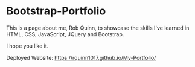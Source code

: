 # Bootstrap-Portfolio

This is a page about me, Rob Quinn, to showcase the skills I've learned in HTML, CSS, JavaScript, JQuery and Bootstrap.

I hope you like it.

Deployed Website: https://rquinn1017.github.io/My-Portfolio/